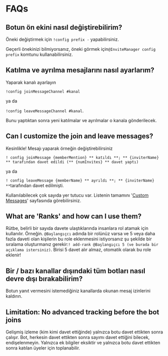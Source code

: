 # FAQs

## Botun ön ekini nasıl değiştirebilirim?

Öneki değiştirmek için `!config prefix -` yapabilirsiniz.

Geçerli önekinizi bilmiyorsanız, öneki görmek için`@InviteManager config prefix` komtunu kullanabilirsiniz.

## Katılma ve ayrılma mesajlarını nasıl ayarlarım?

Yaparak kanalı ayarlayın

`!config joinMessageChannel #kanal`

ya da

`!config leaveMessageChannel #kanal`.

Bunu yaptıktan sonra yeni katılmalar ve ayrılmalar o kanala gönderilecek.

## Can I customize the join and leave messages?

Kesinlikle! Mesajı yaparak örneğin değiştirebilirsiniz

`! config joinMessage {memberMention} ** katıldı **; ** {inviterName} ** tarafından davet edildi (** {numInvites} ** davet yaptı)`

ya da

`! config leaveMessage {memberName} ** ayrıldı **; ** {inviterName} **`tarafından davet edilmişti.

Kullanılabilecek çok sayıda yer tutucu var. Listenin tamamını '[Custom Messages](/tr/modules/invites/custom-messages.md)' sayfasında görebilirsiniz.

## What are 'Ranks' and how can I use them?

Rütbe, belirli bir sayıda davete ulaştıklarında insanlara rol atamak için kullanılır. Örneğin. `@Başlangıçcı` adında bir rolünüz varsa ve 5 veya daha fazla daveti olan kişilerin bu role eklenmesini istiyorsanız şu şekilde bir sıralama oluşturmanız gerekir:`! add-rank @Başlangıçcı 5 (ve burada bir açıklama istersiniz)`. Birisi 5 davet alır almaz, otomatik olarak bu role eklenir!

## Bir / bazı kanallar dışındaki tüm botları nasıl devre dışı bırakabilirim?

Botun yanıt vermesini istemediğiniz kanallarda okunan mesaj izinlerini kaldırın.

## Limitation: No advanced tracking before the bot joins

Gelişmiş izleme (kim kimi davet ettiğinde) yalnızca botu davet ettikten sonra çalışır. Bot, herkesin davet ettikten sonra sayımı davet ettiğini bilecek, endişelenmeyin. Yalnızca ek bilgiler eksiktir ve yalnızca botu davet ettikten sonra katılan üyeler için toplanabilir.
